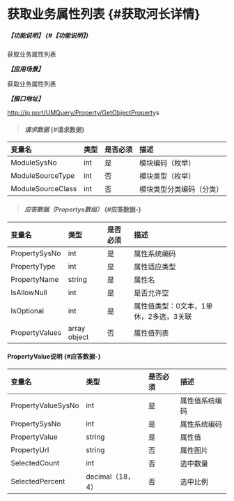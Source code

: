 # 获取业务属性列表 {#获取河长详情}

##### _【功能说明】_ {#【功能说明】}

获取业务属性列表

_**【应用场景】**_

获取业务属性列表

_**【接口地址】**_

[http://ip:port/UMQuery/Property/GetObjectPropert](http://ip:port/HMQuery/RiverMaster/GetRiverMasterByRiverMasterSysNo)ys

> #### _请求数据_ {#请求数据}

| 变量名 | 类型 | 是否必须 | 描述 |
| :--- | :--- | :--- | :--- |
| ModuleSysNo | int | 是 | 模块编码（枚举） |
| ModuleSourceType | int | 否 | 模块类型（枚举） |
| ModuleSourceClass | int | 否 | 模块类型分类编码（分类） |

> #### _应答数据（Propertys数组）_ {#应答数据-}

| 变量名 | 类型 | 是否必须 | 描述 |
| :--- | :--- | :--- | :--- |
| PropertySysNo | int | 是 | 属性系统编码 |
| PropertyType | int | 是 | 属性适应类型 |
| PropertyName | string | 是 | 属性名 |
| IsAllowNull | int | 是 | 是否允许空 |
| IsOptional | int | 是 | 属性值类型：0文本，1单休，2多选，3关联 |
| PropertyValues | array object | 否 | 属性值列表 |

#### PropertyValue说明 {#应答数据-}

| 变量名 | 类型 | 是否必须 | 描述 |
| :--- | :--- | :--- | :--- |
| PropertyValueSysNo | int | 是 | 属性值系统编码 |
| PropertySysNo | int | 是 | 属性系统编码 |
| PropertyValue | string | 是 | 属性值 |
| PropertyUrl | string | 否 | 属性图片 |
| SelectedCount | int | 否 | 选中数量 |
| SelectedPercent | decimal（18，4） | 否 | 选中比例 |



